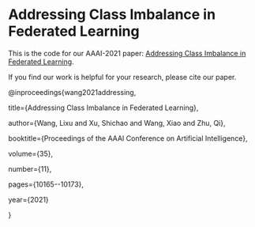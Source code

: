 # Addressing Class Imbalance in Federated Learning 
This is the code for our AAAI-2021 paper: [Addressing Class Imbalance in Federated Learning](https://ojs.aaai.org/index.php/AAAI/article/view/17219).



If you find our work is helpful for your research, please cite our paper.

@inproceedings{wang2021addressing,

  title={Addressing Class Imbalance in Federated Learning},
  
  author={Wang, Lixu and Xu, Shichao and Wang, Xiao and Zhu, Qi},
  
  booktitle={Proceedings of the AAAI Conference on Artificial Intelligence},
  
  volume={35},
  
  number={11},
  
  pages={10165--10173},
  
  year={2021}
  
}

